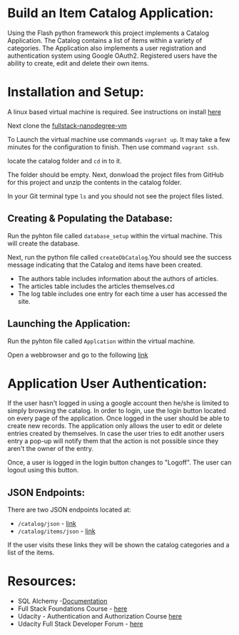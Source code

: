 # Build an Item Catalog Application:
Using the Flash python framework this project implements a Catalog Application. The Catalog
contains a list of items within a variety of categories. The Application also implements a user
registration and authentication system using Google OAuth2. Registered users have the ability to create, edit 
and delete their own items.

# Installation and Setup:

A linux based virtual machine is required. See instructions on install [here](https://classroom.udacity.com/nanodegrees/nd004/parts/8d3e23e1-9ab6-47eb-b4f3-d5dc7ef27bf0/modules/bc51d967-cb21-46f4-90ea-caf73439dc59/lessons/5475ecd6-cfdb-4418-85a2-f2583074c08d/concepts/14c72fe3-e3fe-4959-9c4b-467cf5b7c3a0)   

Next clone the [fullstack-nanodegree-vm](https://github.com/udacity/fullstack-nanodegree-vm/tree/master/vagrant)

To Launch the virtual machine use commands ```vagrant up```. It may take a few minutes for the configuration to
finish. Then use command ```vagrant ssh```. 

locate the catalog folder and ```cd``` in to it.

The folder should be empty. Next, donwload the project files from GitHub for this project and
unzip the contents in the catalog folder. 

In your Git terminal type ```ls``` and you should not see the project files listed.

## Creating & Populating the Database:

Run the pyhton file called ```database_setup``` within the virtual machine. This will create the database.

Next, run the python file called ```createDbCatalog```.You should see the success message indicating that
the Catalog and items have been created.

* The authors table includes information about the authors of articles.
* The articles table includes the articles themselves.cd 
* The log table includes one entry for each time a user has accessed the site.

## Launching the Application:

Run the pyhton file called ```Applcation``` within the virtual machine. 

Open a webbrowser and go to the following [link](http://localhost:8000/)

# Application User Authentication:

If the user hasn't logged in using a google account then he/she is limited to simply browsing the catalog.
In order to login, use the login button located on every page of the application. Once logged in the user 
should be able to create new records. The application only allows the user to edit or delete entries created
by themselves. In case the user tries to edit another users entry a pop-up will notify them that the action is
not possible since they aren't the owner of the entry.

Once, a user is logged in the login button changes to "Logoff". The user can logout using this button.

## JSON Endpoints:

There are two JSON endpoints located at:
* ```/catalog/json``` - [link](http://localhost:8000/catalog/json)
* ```/catalog/items/json``` - [link](http://localhost:8000/catalog/items/json)

If the user visits these links they will be shown the catalog categories and a list of the items.

# Resources:
* SQL Alchemy -[Documentation](https://www.sqlalchemy.org/)
* Full Stack Foundations Course - [here](https://classroom.udacity.com/nanodegrees/nd004/parts/8d3e23e1-9ab6-47eb-b4f3-d5dc7ef27bf0/modules/348776022975462/lessons/3487760229239847/concepts/36310386700923)
* Udacity - Authentication and Authorization Course [here](https://classroom.udacity.com/courses/ud330)
* Udacity Full Stack Developer Forum - [here](https://discussions.udacity.com/c/nd004-full-stack-broadcast)
